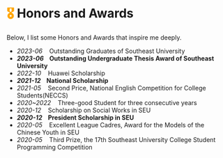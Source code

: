 # <font color="Orange">🎖</font> Honors and Awards

Below, I list some Honors and Awards that inspire me deeply.

- *2023-06* &nbsp;&nbsp; Outstanding Graduates of Southeast University
- ***2023-06* &nbsp;&nbsp; Outstanding Undergraduate Thesis Award of Southeast University**
- *2022-10* &nbsp;&nbsp; Huawei Scholarship
- ***2021-12* &nbsp;&nbsp; National Scholarship**
- *2021-05* &nbsp;&nbsp; Second Price, National English Competition for College Students(NECCS)
- *2020~2022* &nbsp;&nbsp; Three-good Student for three consecutive years
- *2020-12* &nbsp;&nbsp; Scholarship on Social Works in SEU
- ***2020-12* &nbsp;&nbsp; President Scholarship in SEU**
- *2020-05* &nbsp;&nbsp; Excellent League Cadres, Award for the Models of the Chinese Youth in SEU
- *2020-05* &nbsp;&nbsp; Third Prize, the 17th Southeast University College Student Programming Competition
